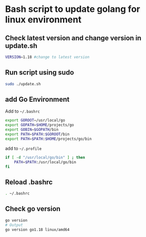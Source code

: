 # Bash script to update golang for linux environment

## Check latest version and change version in update.sh

```bash
VERSION=1.18 #change to latest version
```

## Run script using sudo

```bash
sudo ./update.sh
```

## add Go Environment

Add to `~/.bashrc`

```bash
export GOROOT=/usr/local/go
export GOPATH=$HOME/projects/go
export GOBIN=$GOPATH/bin
export PATH=$PATH:$GOROOT/bin
export PATH=$PATH:$HOME/projects/go/bin
```

add to `~/.profile`

```bash
if [ -d "/usr/local/go/bin" ] ; then
    PATH=$PATH:/usr/local/go/bin
fi
```

## Reload .bashrc

```bash
. ~/.bashrc
```

## Check go version

```bash
go version
# Output
go version go1.18 linux/amd64
```
